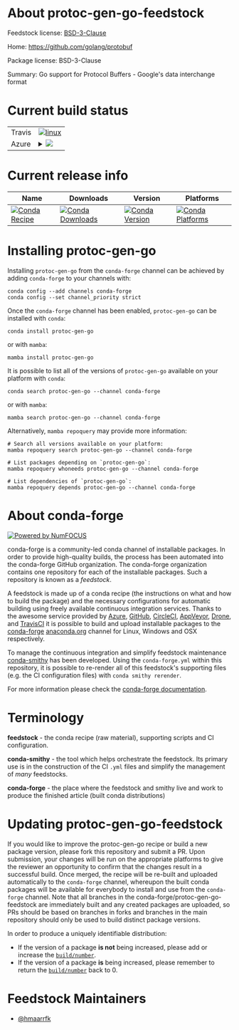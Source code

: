 About protoc-gen-go-feedstock
=============================

Feedstock license: [BSD-3-Clause](https://github.com/conda-forge/protoc-gen-go-feedstock/blob/main/LICENSE.txt)

Home: https://github.com/golang/protobuf

Package license: BSD-3-Clause

Summary: Go support for Protocol Buffers - Google's data interchange format

Current build status
====================


<table><tr>
    <td>Travis</td>
    <td>
      <a href="https://app.travis-ci.com/conda-forge/protoc-gen-go-feedstock">
        <img alt="linux" src="https://img.shields.io/travis/com/conda-forge/protoc-gen-go-feedstock/main.svg?label=Linux">
      </a>
    </td>
  </tr>
    
  <tr>
    <td>Azure</td>
    <td>
      <details>
        <summary>
          <a href="https://dev.azure.com/conda-forge/feedstock-builds/_build/latest?definitionId=8790&branchName=main">
            <img src="https://dev.azure.com/conda-forge/feedstock-builds/_apis/build/status/protoc-gen-go-feedstock?branchName=main">
          </a>
        </summary>
        <table>
          <thead><tr><th>Variant</th><th>Status</th></tr></thead>
          <tbody><tr>
              <td>linux_64</td>
              <td>
                <a href="https://dev.azure.com/conda-forge/feedstock-builds/_build/latest?definitionId=8790&branchName=main">
                  <img src="https://dev.azure.com/conda-forge/feedstock-builds/_apis/build/status/protoc-gen-go-feedstock?branchName=main&jobName=linux&configuration=linux%20linux_64_" alt="variant">
                </a>
              </td>
            </tr><tr>
              <td>linux_aarch64</td>
              <td>
                <a href="https://dev.azure.com/conda-forge/feedstock-builds/_build/latest?definitionId=8790&branchName=main">
                  <img src="https://dev.azure.com/conda-forge/feedstock-builds/_apis/build/status/protoc-gen-go-feedstock?branchName=main&jobName=linux&configuration=linux%20linux_aarch64_" alt="variant">
                </a>
              </td>
            </tr><tr>
              <td>linux_ppc64le</td>
              <td>
                <a href="https://dev.azure.com/conda-forge/feedstock-builds/_build/latest?definitionId=8790&branchName=main">
                  <img src="https://dev.azure.com/conda-forge/feedstock-builds/_apis/build/status/protoc-gen-go-feedstock?branchName=main&jobName=linux&configuration=linux%20linux_ppc64le_" alt="variant">
                </a>
              </td>
            </tr><tr>
              <td>osx_64</td>
              <td>
                <a href="https://dev.azure.com/conda-forge/feedstock-builds/_build/latest?definitionId=8790&branchName=main">
                  <img src="https://dev.azure.com/conda-forge/feedstock-builds/_apis/build/status/protoc-gen-go-feedstock?branchName=main&jobName=osx&configuration=osx%20osx_64_" alt="variant">
                </a>
              </td>
            </tr><tr>
              <td>win_64</td>
              <td>
                <a href="https://dev.azure.com/conda-forge/feedstock-builds/_build/latest?definitionId=8790&branchName=main">
                  <img src="https://dev.azure.com/conda-forge/feedstock-builds/_apis/build/status/protoc-gen-go-feedstock?branchName=main&jobName=win&configuration=win%20win_64_" alt="variant">
                </a>
              </td>
            </tr>
          </tbody>
        </table>
      </details>
    </td>
  </tr>
</table>

Current release info
====================

| Name | Downloads | Version | Platforms |
| --- | --- | --- | --- |
| [![Conda Recipe](https://img.shields.io/badge/recipe-protoc--gen--go-green.svg)](https://anaconda.org/conda-forge/protoc-gen-go) | [![Conda Downloads](https://img.shields.io/conda/dn/conda-forge/protoc-gen-go.svg)](https://anaconda.org/conda-forge/protoc-gen-go) | [![Conda Version](https://img.shields.io/conda/vn/conda-forge/protoc-gen-go.svg)](https://anaconda.org/conda-forge/protoc-gen-go) | [![Conda Platforms](https://img.shields.io/conda/pn/conda-forge/protoc-gen-go.svg)](https://anaconda.org/conda-forge/protoc-gen-go) |

Installing protoc-gen-go
========================

Installing `protoc-gen-go` from the `conda-forge` channel can be achieved by adding `conda-forge` to your channels with:

```
conda config --add channels conda-forge
conda config --set channel_priority strict
```

Once the `conda-forge` channel has been enabled, `protoc-gen-go` can be installed with `conda`:

```
conda install protoc-gen-go
```

or with `mamba`:

```
mamba install protoc-gen-go
```

It is possible to list all of the versions of `protoc-gen-go` available on your platform with `conda`:

```
conda search protoc-gen-go --channel conda-forge
```

or with `mamba`:

```
mamba search protoc-gen-go --channel conda-forge
```

Alternatively, `mamba repoquery` may provide more information:

```
# Search all versions available on your platform:
mamba repoquery search protoc-gen-go --channel conda-forge

# List packages depending on `protoc-gen-go`:
mamba repoquery whoneeds protoc-gen-go --channel conda-forge

# List dependencies of `protoc-gen-go`:
mamba repoquery depends protoc-gen-go --channel conda-forge
```


About conda-forge
=================

[![Powered by
NumFOCUS](https://img.shields.io/badge/powered%20by-NumFOCUS-orange.svg?style=flat&colorA=E1523D&colorB=007D8A)](https://numfocus.org)

conda-forge is a community-led conda channel of installable packages.
In order to provide high-quality builds, the process has been automated into the
conda-forge GitHub organization. The conda-forge organization contains one repository
for each of the installable packages. Such a repository is known as a *feedstock*.

A feedstock is made up of a conda recipe (the instructions on what and how to build
the package) and the necessary configurations for automatic building using freely
available continuous integration services. Thanks to the awesome service provided by
[Azure](https://azure.microsoft.com/en-us/services/devops/), [GitHub](https://github.com/),
[CircleCI](https://circleci.com/), [AppVeyor](https://www.appveyor.com/),
[Drone](https://cloud.drone.io/welcome), and [TravisCI](https://travis-ci.com/)
it is possible to build and upload installable packages to the
[conda-forge](https://anaconda.org/conda-forge) [anaconda.org](https://anaconda.org/)
channel for Linux, Windows and OSX respectively.

To manage the continuous integration and simplify feedstock maintenance
[conda-smithy](https://github.com/conda-forge/conda-smithy) has been developed.
Using the ``conda-forge.yml`` within this repository, it is possible to re-render all of
this feedstock's supporting files (e.g. the CI configuration files) with ``conda smithy rerender``.

For more information please check the [conda-forge documentation](https://conda-forge.org/docs/).

Terminology
===========

**feedstock** - the conda recipe (raw material), supporting scripts and CI configuration.

**conda-smithy** - the tool which helps orchestrate the feedstock.
                   Its primary use is in the construction of the CI ``.yml`` files
                   and simplify the management of *many* feedstocks.

**conda-forge** - the place where the feedstock and smithy live and work to
                  produce the finished article (built conda distributions)


Updating protoc-gen-go-feedstock
================================

If you would like to improve the protoc-gen-go recipe or build a new
package version, please fork this repository and submit a PR. Upon submission,
your changes will be run on the appropriate platforms to give the reviewer an
opportunity to confirm that the changes result in a successful build. Once
merged, the recipe will be re-built and uploaded automatically to the
`conda-forge` channel, whereupon the built conda packages will be available for
everybody to install and use from the `conda-forge` channel.
Note that all branches in the conda-forge/protoc-gen-go-feedstock are
immediately built and any created packages are uploaded, so PRs should be based
on branches in forks and branches in the main repository should only be used to
build distinct package versions.

In order to produce a uniquely identifiable distribution:
 * If the version of a package **is not** being increased, please add or increase
   the [``build/number``](https://docs.conda.io/projects/conda-build/en/latest/resources/define-metadata.html#build-number-and-string).
 * If the version of a package **is** being increased, please remember to return
   the [``build/number``](https://docs.conda.io/projects/conda-build/en/latest/resources/define-metadata.html#build-number-and-string)
   back to 0.

Feedstock Maintainers
=====================

* [@hmaarrfk](https://github.com/hmaarrfk/)

